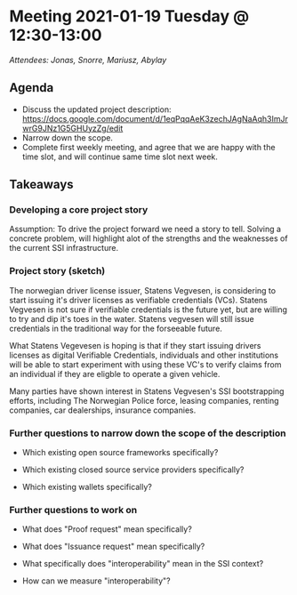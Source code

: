 # Meeting 2021-01-19 Tuesday @ 12:30-13:00

*Attendees: Jonas, Snorre, Mariusz, Abylay*

## Agenda

- Discuss the updated project description: https://docs.google.com/document/d/1eqPqqAeK3zechJAgNaAqh3ImJrwrG9JNz1G5GHUyzZg/edit
- Narrow down the scope.
- Complete first weekly meeting, and agree that we are happy with the time slot, and will continue same time slot next week.


## Takeaways

### Developing a core project story

Assumption: To drive the project forward we need a story to tell. Solving a concrete problem, will highlight alot of the strengths and the weaknesses of the current SSI infrastructure.

### Project story (sketch)

The norwegian driver license issuer, Statens Vegvesen, is considering to start issuing it's driver licenses as verifiable credentials (VCs). Statens Vegvesen is not sure if verifiable credentials is the future yet, but are willing to try and dip it's toes in the water. Statens vegvesen will still issue credentials in the traditional way for the forseeable future.

What Statens Vegevesen is hoping is that if they start issuing drivers licenses as digital Verifiable Credentials, individuals and other institutions will be able to start experiment with using these VC's to verify claims from an individual if they are eligble to operate a given vehicle.

Many parties have shown interest in Statens Vegvesen's SSI bootstrapping efforts, including The Norwegian Police force, leasing companies, renting companies, car dealerships, insurance companies.


### Further questions to narrow down the scope of the description

- Which existing open source frameworks specifically?

- Which existing closed source service providers specifically?

- Which existing wallets specifically?


### Further questions to work on

- What does "Proof request" mean specifically?

- What does "Issuance request" mean specifically?

- What specifically does "interoperability" mean in the SSI context?

- How can we measure "interoperability"?

